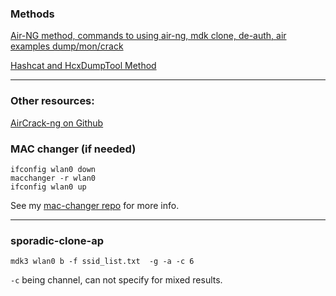 ### Methods

[Air-NG method, commands to using air-ng, mdk clone, de-auth, air examples dump/mon/crack](https://github.com/SystemJargon/wireless-pwn/tree/main/air-ng-method)

[Hashcat and HcxDumpTool Method](https://github.com/SystemJargon/wireless-pwn/tree/main/hashcat-hcxdumptool-method)

----

### Other resources:

[AirCrack-ng on Github](https://github.com/aircrack-ng)


### MAC changer (if needed)

```
ifconfig wlan0 down
macchanger -r wlan0
ifconfig wlan0 up
```

See my [mac-changer repo](https://github.com/SystemJargon/mac-changer) for more info.

----

### sporadic-clone-ap

```mdk3 wlan0 b -f ssid_list.txt  -g -a -c 6```

```-c``` being channel, can not specify for mixed results.


